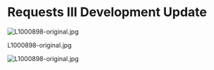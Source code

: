 # Requests III Development Update

 ![L1000898-original.jpg](https://images.squarespace-cdn.com/content/v1/5fcb7ff40d693b57c54ec67c/1607226210552-YGG3P03LXAJAXX5Q3BZ5/f260c-l1000898-original.jpg)

  L1000898\-original.jpg



![L1000898-original.jpg]()
